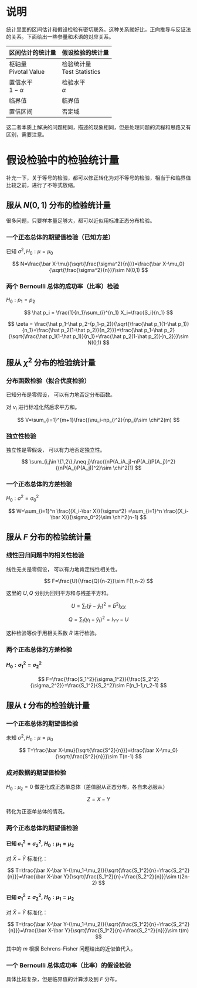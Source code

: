 # 说明
统计里面的区间估计和假设检验有密切联系。这种关系就好比，正向推导与反证法的关系。下面给出一些参量和术语的对应关系。


|区间估计的统计量|假设检验的统计量|
|-|-|
|枢轴量<br>Pivotal Value|检验统计量<br>Test Statistics|
|置信水平<br> $1-\alpha$ |检验水平<br> $\alpha$ |
|临界值|临界值|
|置信区间|否定域|

这二者本质上解决的问题相同，描述的现象相同，但是处理问题的流程和思路又有区别，需要注意。

# 假设检验中的检验统计量
补充一下，关于等号的检验，都可以修正转化为对不等号的检验，相当于和临界值比较之前，进行了不等式放缩。

## 服从 $N(0,1)$ 分布的检验统计量
很多问题，只要样本量足够大，都可以近似用标准正态分布检验。
### 一个正态总体的期望值检验（已知方差）
已知 $\sigma^2,H_0:\mu=\mu_0$

$$
N=\frac{\bar X-\mu}{\sqrt{\frac{\sigma^2}{n}}}=\frac{\bar X-\mu_0}{\sqrt{\frac{\sigma^2}{n}}}\sim N(0,1)
$$

### 两个 Bernoulli 总体的成功率（比率）检验
$H_0: p_1=p_2$

$$
\hat p_i = \frac{1}{n_1}\sum_{i}^{n_1} X_i=\frac{S_i}{n_1}
$$

$$
\zeta = \frac{\hat p_1-\hat p_2-(p_1-p_2)}{\sqrt{\frac{\hat p_1(1-\hat p_1)}{n_1}+\frac{\hat p_2(1-\hat p_2)}{n_2}}}=\frac{\hat p_1-\hat p_2}{\sqrt{\frac{\hat p_1(1-\hat p_1)}{n_1}+\frac{\hat p_2(1-\hat p_2)}{n_2}}}\sim N(0,1)
$$

## 服从 $\chi^2$ 分布的检验统计量
### 分布函数检验（拟合优度检验）
已知分布是零假设，
可以有力地否定分布函数。


对 $\nu_i$ 进行标准化然后求平方和。

$$
V=\sum_{i=1}^{m+1}\frac{(\nu_i-np_i)^2}{np_i}\sim \chi^2(m)
$$

### 独立性检验
独立性是零假设，
可以有力地否定独立性。

$$
\sum_{i,j\in \{1,2\},i\neq j}\frac{(nP(A_iA_j)-nP(A_i)P(A_j))^2}{(nP(A_i)P(A_j))^2}\sim \chi^2(1)
$$

### 一个正态总体的方差检验

$H_0:\sigma^2=\sigma _0^2$

$$
W=\sum_{i=1}^n \frac{(X_i-\bar X)}{\sigma^2}
=\sum_{i=1}^n \frac{(X_i-\bar X)}{\sigma_0^2}\sim \chi^2(n-1)
$$

## 服从 $F$ 分布的检验统计量
### 线性回归问题中的相关性检验
线性无关是零假设，
可以有力地肯定线性相关性。

$$
F=\frac{U}{\frac{Q}{n-2}}\sim F(1,n-2)
$$

这里的 $U,Q$ 分别为回归平方和与残差平方和。

$$
U=\sum_t(\bar y-\hat y_t)^2=\hat b^2 l_{XX}
$$

$$
Q=\sum_t(y_t-\hat y_t)^2=l_{YY}-U
$$

这种检验等价于用相关系数 $R$ 进行检验。

### 两个正态总体的方差检验
####  $H_0:\sigma_1^2=\sigma_2^2$

$$
F=\frac{\frac{S_1^2}{\sigma_1^2}}{\frac{S_2^2}{\sigma_2^2}}=\frac{S_1^2}{S_2^2}\sim F(n_1-1,n_2-1)
$$



## 服从 $t$ 分布的检验统计量
### 一个正态总体的期望值检验
未知 $\sigma^2,H_0:\mu=\mu_0$

$$
T=\frac{\bar X-\mu}{\sqrt{\frac{S^2}{n}}}=\frac{\bar X-\mu_0}{\sqrt{\frac{S^2}{n}}}\sim T(n-1)
$$

### 成对数据的期望值检验
$H_0:\mu_z=0$
做差化成正态单总体（差值服从正态分布，各自未必服从）

$$
Z=X-Y
$$

转化为正态单总体的情况。

### 两个正态总体的期望值检验


#### 已知 $\sigma_1^2=\sigma_2^2,\ H_0:\mu_1=\mu_2$ 
对 $\bar X-\bar Y$ 标准化：


$$
T=\frac{\bar X-\bar Y-(\mu_1-\mu_2)}{\sqrt{\frac{S_1^2}{n}+\frac{S_2^2}{n}}}=\frac{\bar X-\bar Y}{\sqrt{\frac{S_1^2}{n}+\frac{S_2^2}{n}}}\sim t(2n-2)
$$

#### 已知 $\sigma_1^2\neq\sigma_2^2,\ H_0:\mu_1=\mu_2$ 

对 $\bar X-\bar Y$ 标准化：


$$
T=\frac{\bar X-\bar Y-(\mu_1-\mu_2)}{\sqrt{\frac{S_1^2}{n}+\frac{S_2^2}{n}}}=\frac{\bar X-\bar Y}{\sqrt{\frac{S_1^2}{n}+\frac{S_2^2}{n}}}\sim t(m)
$$

其中的 $m$ 根据 Behrens-Fisher 问题给出的近似值代入。

### 一个 Bernoulli 总体成功率（比率）的假设检验
具体比较复杂，但是临界值的计算涉及到 $F$ 分布。


